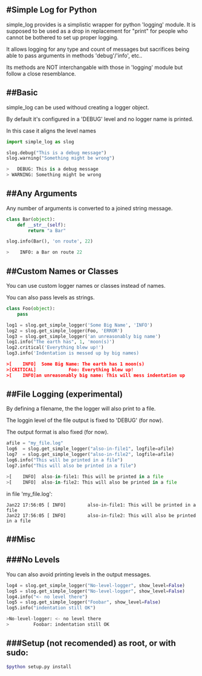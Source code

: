 #Simple Log for Python
----------------------

simple_log provides is a simplistic wrapper for python 'logging' module.
It is supposed to be used as a drop in replacement for "print" for people who cannot 
be bothered to set up proper logging. 

It allows logging for any type and count of messages but sacrifices being able to pass arguments in methods 'debug'/'info', etc..

Its methods are NOT interchangable with those in 'logging' module but follow a close resemblance.


##Basic
--------
simple_log can be used withoud creating a logger object.

By default it's configured in a 'DEBUG' level and no logger name is printed.

In this case it aligns the level names

```python
import simple_log as slog

slog.debug("This is a debug message")
slog.warning("Something might be wrong")

>   DEBUG: This is a debug message
> WARNING: Something might be wrong
```

##Any Arguments
--------------
Any number of arguments is converted to a joined string message.
```python
class Bar(object):
    def __str__(self):
        return "a Bar"

slog.info(Bar(), 'on route', 22)

>    INFO: a Bar on route 22
```

##Custom Names or Classes
-----------------------
You can use custom logger names or classes instead of names.

You can also pass levels as strings.

```python
class Foo(object):
    pass

log1 = slog.get_simple_logger('Some Big Name', 'INFO')
log2 = slog.get_simple_logger(Foo, 'ERROR')
log3 = slog.get_simple_logger('an unreasonably big name')
log1.info("The earth has", 1, 'moon(s)')
log2.critical('Everything blew up!')
log3.info('Indentation is messed up by big names)

>[    INFO]  Some Big Name: The earth has 1 moon(s)
>[CRITICAL]            Foo: Everything blew up!
>[    INFO]an unreasonably big name: This will mess indentation up
```

##File Logging (experimental)
-------------------
By defining a filename, the the logger will also print to a file.

The loggin level of the file output is fixed to 'DEBUG' (for now).

The output format is also fixed (for now).

```python
afile = "my_file.log"
log6  = slog.get_simple_logger("also-in-file1", logfile=afile)
log7  = slog.get_simple_logger("also-in-file2", logfile=afile)
log6.info("This will be printed in a file")
log7.info("This will also be printed in a file")

>[    INFO]  also-in-file1: This will be printed in a file
>[    INFO]  also-in-file2: This will also be printed in a file

```
in file 'my_file.log':
```
Jan22 17:56:05 [ INFO]        also-in-file1: This will be printed in a file
Jan22 17:56:05 [ INFO]        also-in-file2: This will also be printed in a file
```

##Misc
-----
###No Levels
-----------
You can also avoid printing levels in the output messages.

```python
log4 = slog.get_simple_logger("No-level-logger", show_level=False)
log5 = slog.get_simple_logger("No-level-logger", show_level=False)
log4.info("<- no level there")
log5 = slog.get_simple_logger("Foobar", show_level=False)
log5.info("indentation still OK")

>No-level-logger: <- no level there
>         Foobar: indentation still OK
```
###Setup (not recomended)
as root, or with sudo:
-------------------------
```bash
$python setup.py install
```
